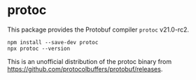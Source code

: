 protoc
======

This package provides the Protobuf compiler `protoc` <!-- inject: release.tag_name -->v21.0-rc2<!-- end -->.

```shell script
npm install --save-dev protoc
npx protoc --version 
```

This is an unofficial distribution of the protoc binary from https://github.com/protocolbuffers/protobuf/releases.
